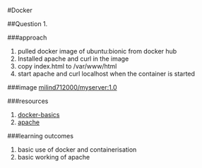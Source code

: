 #Docker

##Question 1.

###approach
1. pulled docker image of ubuntu:bionic from docker hub
2. Installed apache and curl in the image
3. copy index.html to /var/www/html
4. start apache and curl localhost when the container is started

###image
[milind712000/myserver:1.0](https://cloud.docker.com/u/milind712000/repository/docker/milind712000/myserver)

###resources
1. [docker-basics](https://training.play-with-docker.com/beginner-linux/)
2. [apache](https://medium.com/@vi1996ash/steps-to-build-apache-web-server-docker-image-1a2f21504a8e)

###learning outcomes
1. basic use of docker and containerisation
2. basic working of apache